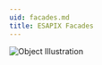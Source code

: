 ```yaml
---
uid: facades.md
title: ESAPIX Facades
---
```


![Object Illustration](../images/DICOMObject_700x135.png "DICOM Object")
